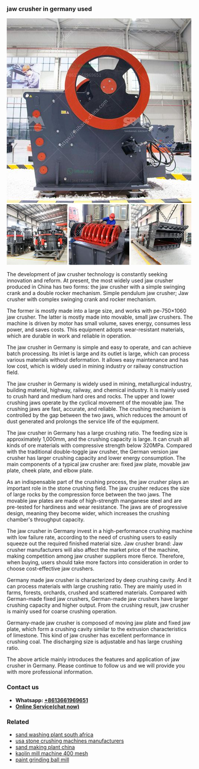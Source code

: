 <h3>jaw crusher in germany used</h3><img src='1702950097.jpg' alt=''><p>The development of jaw crusher technology is constantly seeking innovation and reform. At present, the most widely used jaw crusher produced in China has two forms: the jaw crusher with a simple swinging crank and a double rocker mechanism. Simple pendulum jaw crusher; Jaw crusher with complex swinging crank and rocker mechanism.</p><p>The former is mostly made into a large size, and works with pe-750×1060 jaw crusher. The latter is mostly made into movable, small jaw crushers. The machine is driven by motor has small volume, saves energy, consumes less power, and saves costs. This equipment adopts wear-resistant materials, which are durable in work and reliable in operation.</p><p>The jaw crusher in Germany is simple and easy to operate, and can achieve batch processing. Its inlet is large and its outlet is large, which can process various materials without deformation. It allows easy maintenance and has low cost, which is widely used in mining industry or railway construction field.</p><p>The jaw crusher in Germany is widely used in mining, metallurgical industry, building material, highway, railway, and chemical industry. It is mainly used to crush hard and medium hard ores and rocks. The upper and lower crushing jaws operate by the cyclical movement of the movable jaw. The crushing jaws are fast, accurate, and reliable. The crushing mechanism is controlled by the gap between the two jaws, which reduces the amount of dust generated and prolongs the service life of the equipment.</p><p>The jaw crusher in Germany has a large crushing ratio. The feeding size is approximately 1,000mm, and the crushing capacity is large. It can crush all kinds of ore materials with compressive strength below 320MPa. Compared with the traditional double-toggle jaw crusher, the German version jaw crusher has larger crushing capacity and lower energy consumption. The main components of a typical jaw crusher are: fixed jaw plate, movable jaw plate, cheek plate, and elbow plate.</p><p>As an indispensable part of the crushing process, the jaw crusher plays an important role in the stone crushing field. The jaw crusher reduces the size of large rocks by the compression force between the two jaws. The movable jaw plates are made of high-strength manganese steel and are pre-tested for hardiness and wear resistance. The jaws are of progressive design, meaning they become wider, which increases the crushing chamber's throughput capacity.</p><p>The jaw crusher in Germany invest in a high-performance crushing machine with low failure rate, according to the need of crushing users to easily squeeze out the required finished material size. Jaw crusher brand: Jaw crusher manufacturers will also affect the market price of the machine, making competition among jaw crusher suppliers more fierce. Therefore, when buying, users should take more factors into consideration in order to choose cost-effective jaw crushers.</p><p>Germany made jaw crusher is characterized by deep crushing cavity. And it can process materials with large crushing ratio. They are mainly used in farms, forests, orchards, crushed and scattered materials. Compared with German-made fixed jaw crushers, German-made jaw crushers have larger crushing capacity and higher output. From the crushing result, jaw crusher is mainly used for coarse crushing operation.</p><p>Germany-made jaw crusher is composed of moving jaw plate and fixed jaw plate, which form a crushing cavity similar to the extrusion characteristics of limestone. This kind of jaw crusher has excellent performance in crushing coal. The discharging size is adjustable and has large crushing ratio.</p><p>The above article mainly introduces the features and application of jaw crusher in Germany. Please continue to follow us and we will provide you with more professional information.</p><h3>Contact us</h3><ul><li><strong>Whatsapp:&nbsp;<a href="https://wa.me/8613661969651">+8613661969651</a></strong></li><li><a href="https://swt.shibang-china.com/?git&amp;zhl&amp;jaw crusher in germany used"><strong>Online Service(chat now)</strong></a></li></ul><h3>Related</h3><ul><li><a href='sand washing plant south africa.md'>sand washing plant south africa</a></li><li><a href='usa stone crushing machines manufacturers.md'>usa stone crushing machines manufacturers</a></li><li><a href='sand making plant china.md'>sand making plant china</a></li><li><a href='kaolin mill machine 400 mesh.md'>kaolin mill machine 400 mesh</a></li><li><a href='paint grinding ball mill.md'>paint grinding ball mill</a></li></ul>